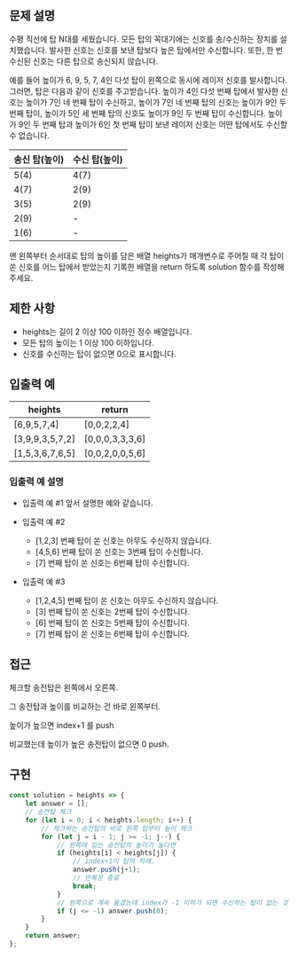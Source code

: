 ## 문제 설명
수평 직선에 탑 N대를 세웠습니다. 모든 탑의 꼭대기에는 신호를 송/수신하는 장치를 설치했습니다. 발사한 신호는 신호를 보낸 탑보다 높은 탑에서만 수신합니다. 또한, 한 번 수신된 신호는 다른 탑으로 송신되지 않습니다.

예를 들어 높이가 6, 9, 5, 7, 4인 다섯 탑이 왼쪽으로 동시에 레이저 신호를 발사합니다. 그러면, 탑은 다음과 같이 신호를 주고받습니다. 높이가 4인 다섯 번째 탑에서 발사한 신호는 높이가 7인 네 번째 탑이 수신하고, 높이가 7인 네 번째 탑의 신호는 높이가 9인 두 번째 탑이, 높이가 5인 세 번째 탑의 신호도 높이가 9인 두 번째 탑이 수신합니다. 높이가 9인 두 번째 탑과 높이가 6인 첫 번째 탑이 보낸 레이저 신호는 어떤 탑에서도 수신할 수 없습니다.

| 송신 탑(높이) | 수신 탑(높이) |
| -------- | -------- |
| 5(4)     | 4(7)     |
| 4(7)     | 2(9)     |
| 3(5)     | 2(9)     |
| 2(9)     | -        |
| 1(6)     | -        |

맨 왼쪽부터 순서대로 탑의 높이를 담은 배열 heights가 매개변수로 주어질 때 각 탑이 쏜 신호를 어느 탑에서 받았는지 기록한 배열을 return 하도록 solution 함수를 작성해주세요.

## 제한 사항
- heights는 길이 2 이상 100 이하인 정수 배열입니다.
- 모든 탑의 높이는 1 이상 100 이하입니다.
- 신호를 수신하는 탑이 없으면 0으로 표시합니다.

## 입출력 예
| heights         | return          |
| --------------- | --------------- |
| [6,9,5,7,4]     | [0,0,2,2,4]     |
| [3,9,9,3,5,7,2] | [0,0,0,3,3,3,6] |
| [1,5,3,6,7,6,5] | [0,0,2,0,0,5,6] |

### 입출력 예 설명
- 입출력 예 #1
앞서 설명한 예와 같습니다.

- 입출력 예 #2
  - [1,2,3] 번째 탑이 쏜 신호는 아무도 수신하지 않습니다.
  - [4,5,6] 번째 탑이 쏜 신호는 3번째 탑이 수신합니다.
  - [7] 번째 탑이 쏜 신호는 6번째 탑이 수신합니다.

- 입출력 예 #3
  - [1,2,4,5] 번째 탑이 쏜 신호는 아무도 수신하지 않습니다.
  - [3] 번째 탑이 쏜 신호는 2번째 탑이 수신합니다.
  - [6] 번째 탑이 쏜 신호는 5번째 탑이 수신합니다.
  - [7] 번째 탑이 쏜 신호는 6번째 탑이 수신합니다.

## 접근

체크할 송전탑은 왼쪽에서 오른쪽.

그 송전탑과 높이를 비교하는 건 바로 왼쪽부터.

높이가 높으면 index+1 를 push

비교했는데 높이가 높은 송전탑이 없으면 0 push.

## 구현

```js
const solution = heights => {
    let answer = [];
    // 송전탑 체크
    for (let i = 0; i < heights.length; i++) {
        // 체크하는 송전탑의 바로 왼쪽 탑부터 높이 체크
        for (let j = i - 1; j >= -1; j--) {
            // 왼쪽에 있는 송전탑의 높이가 높다면
            if (heights[i] < heights[j]) {
                // index+1이 탑의 차례.
                answer.push(j+1);
                // 반복문 종료
                break;
            }
            // 왼쪽으로 계속 옮겼는데 index가 -1 이하가 되면 수신하는 탑이 없는 것
            if (j <= -1) answer.push(0);
        }
    }
    return answer;
};
```
